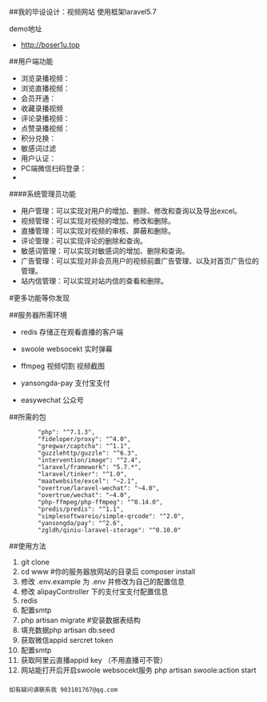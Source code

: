 ##我的毕设设计：视频网站 使用框架laravel5.7

demo地址

- http://boser1u.top

##用户端功能

-  浏览录播视频：
-  浏览直播视频：
-  会员开通：
-  收藏录播视频
-  评论录播视频：
-  点赞录播视频：
-  积分兑换：
-  敏感词过滤
-  用户认证：
-  PC端微信扫码登录：
-  
####系统管理员功能

- 用户管理：可以实现对用户的增加、删除、修改和查询以及导出excel。
- 视频管理：可以实现对视频的增加、修改和删除。
- 直播管理：可以实现对视频的审核、屏蔽和删除。
- 评论管理：可以实现评论的删除和查询。
- 敏感词管理：可以实现对敏感词的增加、删除和查询。
- 广告管理：可以实现对非会员用户的视频前置广告管理、以及对首页广告位的管理。
- 站内信管理：可以实现对站内信的查看和删除。

#更多功能等你发现

##服务器所需环境


- redis          存储正在观看直播的客户端

- swoole          websocekt 实时弹幕

- ffmpeg          视频切割  视频截图

- yansongda-pay   支付宝支付

- easywechat      公众号

##所需的包

````
        "php": "^7.1.3",
        "fideloper/proxy": "^4.0",
        "gregwar/captcha": "^1.1",
        "guzzlehttp/guzzle": "^6.3",
        "intervention/image": "^2.4",
        "laravel/framework": "5.7.*",
        "laravel/tinker": "^1.0",
        "maatwebsite/excel": "~2.1",
        "overtrue/laravel-wechat": "~4.0",
        "overtrue/wechat": "~4.0",
        "php-ffmpeg/php-ffmpeg": "^0.14.0",
        "predis/predis": "^1.1",
        "simplesoftwareio/simple-qrcode": "^2.0",
        "yansongda/pay": "^2.6",
        "zgldh/qiniu-laravel-storage": "^0.10.0"
````
##使用方法

1. git clone
1. cd www #你的服务器放网站的目录后 composer install
1. 修改 .env.example 为 .env 并修改为自己的配置信息
2. 修改 alipayController 下的支付宝支付配置信息
1. redis
1. 配置smtp
1. php artisan migrate #安装数据表结构
1. 填充数据php artisan db:seed
1. 获取微信appid sercret token
1. 配置smtp
1. 获取阿里云直播appid key （不用直播可不管）
1. 网站能打开后开启swoole websocekt服务 php artisan swoole:action start


####
    如有疑问请联系我 903101767@qq.com
